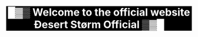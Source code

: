 <!DOCTYPE html>
<html>
<head>
	<h1 align="center">█▓▒ Welcome to the official website Đesert Størm Official ▒▓█</h1>
	<title>Welcome to Official Website of </title>
	<style> 
         
		table {
		 	<thead>
		 		<tr>
		 			<th>header</th>
		 		</tr>
		 	</thead>
		 	<tbody>
		 		<tr>
		 			<td>data</td>
		 		</tr>
		 	</tbody>
		 </table> 
		 
			margin-top: 150px;
			width: 1200px;
			height: 100px;
			border: 1px solid black;
			background-image: url("bg.jpg");
			color:white ;
			font-size: 17px;
			font-family: Megatron Condensed;
			#f9f3d1
		}
         body { background-image:url(12.jpg);
		h1 { color:white; background-color: black }
		p  { color: white; background-color: black 
        div.ex1 {
  background-color: lightblue;
  width: 110px;
  height: 110px;
  overflow: scroll;
}
div.ex2 {
  background-color: lightblue;
  width: 110px;
  height: 110px;
  overflow: hidden;
}
div.ex3 {
  background-color: lightblue;
  width: 110px;
  height: 110px;
  overflow: auto;
}
div.ex4 {
  background-color: lightblue;
  width: 110px;
  height: 110px;
  overflow: visible;
}
         
		
	</style>
        
</head>
<body >

	<p align="center" > 
		Here you can get our official 2 Lineups of Đesert Størm 
		
	</p>
	<table border="2" align="center" style="border-color:white " style="background-image:url(bg.jpg)"; ; >
		<tr>

			<td height="30" width="300px">
				Squad Name
			</td>


			<td height="30" width="300px" align="center">
				Player IGN
			</td>
			<td height="30" width="300px" align="center">
				Player Id
			</td>
			<td height="30" width="300px" align="center">
				Player Id Level
			</td>

			

		</tr>
		<tr>
			<td height="30" width="300px">
				Royal×Cemetery 
			</td>


			<td height="100px" width="300px" align="center">
				ĐS々ĐEGAL (Squad Leader) <br>
				ĐS々FaisAL<br>
                ĐS々Tom<br>
                ĐS々Dahaka<br>
                ĐS々Ranger<br>
			</td>
			<td height="30" width="300px" align="center">
				5172275003<br>
				5140465328<br>
				5421456199<br>
				5145362766<br>
				574572412<br>
			</td>
			<td height="30" width="300px" align="center">
				65<br>
				63<br>
				55<br>
				69<br>
				61<br>
				65<br>
			</td>

		</tr>
		
<!--		<tr>
			<tr>
			<td height="30" width="300px">
				 Royal×Desdsea
			</td>
			<td height="30" width="300px" align="center">
			        ĐS々Mionshine (Squadleader)
                    ĐS々Slayer<br>
                    ĐS々Hades<br>
                    ĐS々Kalosoytan<br>
                    ĐS々Rifat<br>
			</td>
			<td height="30" width="300px" align="center">
				516078548<br>
				651513215<br>
				5108381251<br>
				573261786<br>
				510335974<br>
			</td>
			<td height="30" width="300px" align="center">
				71<br>
				57<br>
				65<br>
				55<br>
				51<br>
			</td>
		
			
		
		</tr>-->
	
<tr>
			<td height="30" width="300px">
				Royal×War Lord
			</td>


			<td height="30" width="300px" align="center">
				 ĐS々Deadeye (Squad Leader )<br>
				 ĐS々Mansib<br>
				 ĐS々Redu<br>
			
			</td>
			<td height="30" width="300px" align="center">
				
			</td>
			<td height="30" width="300px" align="center">
				
			</td>
		</tr>
		










	</table>


</body>
</html>
